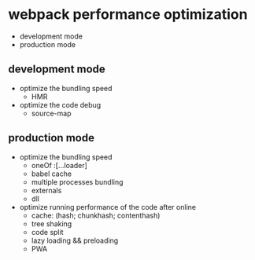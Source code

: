 # webpack performance optimization

- development mode
- production mode

## development mode

- optimize the bundling speed
  - HMR
- optimize the code debug
  - source-map

## production mode

- optimize the bundling speed
  - oneOf :[...loader]
  - babel cache
  - multiple processes bundling
  - externals
  - dll
- optimize running performance of the code after online
  - cache: (hash; chunkhash; contenthash)
  - tree shaking
  - code split
  - lazy loading && preloading
  - PWA
